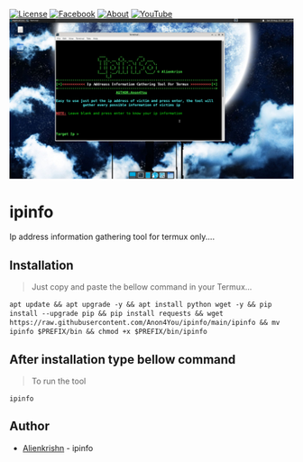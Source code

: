 [![License](https://img.shields.io/badge/Licenese-MIT-blue.svg?longCache=true&style=flat)](https://github.com/Anon4You/ipinfo/blob/main/LICENSE) [![Facebook](https://img.shields.io/badge/Facebook-Id-green)](https://www.facebook.com/alienkrishn) [![About](https://img.shields.io/badge/About-Me-red)](https://Anon4You.github.io/Alienkrishn) 
[![YouTube](https://img.shields.io/badge/You-Tube-yellow)](https://youtube.com/channel/UCeYmxYjmQfvLvFl-kbunGug) 
<img src="ipinfo.png"/>

# ipinfo
Ip address information gathering tool for termux only.... 

## Installation
> Just copy and paste the bellow command in your Termux... 
```
apt update && apt upgrade -y && apt install python wget -y && pip install --upgrade pip && pip install requests && wget https://raw.githubusercontent.com/Anon4You/ipinfo/main/ipinfo && mv ipinfo $PREFIX/bin && chmod +x $PREFIX/bin/ipinfo
```
## After installation type bellow command <br>
> To run the tool
```
ipinfo
```
## Author
* [Alienkrishn](https://www.instagram.com/alienkrishn) - ipinfo
